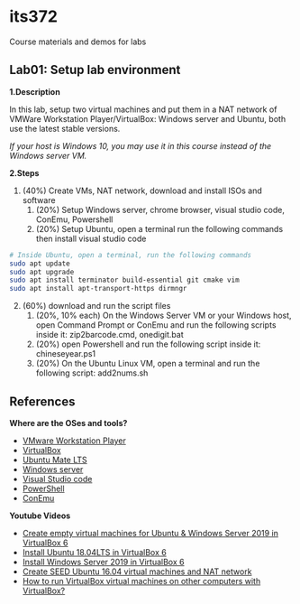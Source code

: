 # its372
Course materials and demos for labs


## Lab01: Setup lab environment

**1.Description**

In this lab,  setup two virtual machines and put them in a NAT network of VMWare Workstation Player/VirtualBox:
Windows server and Ubuntu, both use the latest stable versions.

*If your host is Windows 10, you may use it in this course instead of the Windows server VM.*

**2.Steps**

1. (40%) Create VMs, NAT network, download and install ISOs and software
   1. (20%) Setup Windows server, chrome browser, visual studio code, ConEmu, Powershell
   2. (20%) Setup Ubuntu, open a terminal run the following commands then install visual studio code

```bash
# Inside Ubuntu, open a terminal, run the following commands
sudo apt update
sudo apt upgrade
sudo apt install terminator build-essential git cmake vim
sudo apt install apt-transport-https dirmngr
```

2. (60%) download and run the script files
   1. (20%, 10% each) On the Windows Server VM or your Windows host, open Command Prompt or ConEmu and run the following scripts inside it: zip2barcode.cmd,  onedigit.bat
   2. (20%) open Powershell and run the following script inside it: chineseyear.ps1
   3. (20%) On the Ubuntu Linux VM, open a terminal and run the following script: add2nums.sh


## References
**Where are the OSes and tools?**
  * [VMware Workstation Player](https://www.vmware.com/products/workstation-player.html)
  * [VirtualBox](https://www.virtualbox.org/)
  * [Ubuntu Mate LTS](https://ubuntu-mate.org/)
  * [Windows server](https://www.microsoft.com/en-us/cloud-platform/windows-server)
  * [Visual Studio code](https://code.visualstudio.com/)
  * [PowerShell](https://github.com/PowerShell/PowerShell)
  * [ConEmu](https://conemu.github.io/)

**Youtube Videos** 
  * [Create empty virtual machines for Ubuntu & Windows Server 2019 in VirtualBox 6](https://youtu.be/3PbnBVNWXpk)
  * [Install Ubuntu 18.04LTS in VirtualBox 6](https://youtu.be/3BHsizTRUg0)
  * [Install Windows Server 2019 in VirtualBox 6](https://youtu.be/fQZFoSTSuPM)
  * [Create SEED Ubuntu 16.04 virtual machines and NAT network](https://youtu.be/pwSlVJSCpu0)
  * [How to run VirtualBox virtual machines on other computers with VirtualBox?](https://youtu.be/Ps30RJ1MzgQ)


